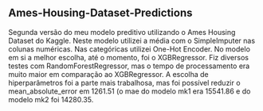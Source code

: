 ## Ames-Housing-Dataset-Predictions
Segunda versão do meu modelo preditivo utilizando o Ames Housing Dataset do Kaggle.
Neste modelo utilizei a média com o SimpleImputer nas colunas numéricas. Nas categóricas utilizei One-Hot Encoder.
No modelo em si a melhor escolha, até o momento, foi o XGBRegressor. Fiz diversos testes com RandomForestRegressor, mas o tempo de processamento era muito maior em comparação ao XGBRegressor. A escolha de hiperparâmetros foi a parte mais trabalhosa, mas foi possível reduzir o mean_absolute_error em 1261.51 (o mae do modelo mk1 era 15541.86 e do modelo mk2 foi 14280.35.

